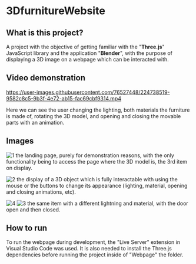 # 3DfurnitureWebsite

## What is this project?
A project with the objective of getting familiar with the "**Three.js**" JavaScript library and the application "**Blender**", with the purpose of displaying a 3D image on a webpage which can be interacted with.


## Video demonstration

https://user-images.githubusercontent.com/76527448/224738519-9582c8c5-9b3f-4e72-ab15-fac69cbf9314.mp4

Here we can see the user changing the lighting, both materials the furniture is made of, rotating the 3D model, and opening and closing the movable parts with an animation.



## Images
![1](https://user-images.githubusercontent.com/76527448/224729659-f30106e2-57fd-4a7a-8205-7a7272bda778.PNG)
the landing page, purely for demonstration reasons, with the only functionality being to access the page where the 3D model is, the 3rd item on display.



![2](https://user-images.githubusercontent.com/76527448/224729997-354ba78b-04aa-43d7-8a53-8131fe95b108.PNG)
the display of a 3D object which is fully interactable with using the mouse or the buttons to change its appearance (lighting, material, opening and closing animations, etc).



![4](https://user-images.githubusercontent.com/76527448/224730271-7d9144bc-d694-4ae4-a045-b278c9375b92.PNG)
![3](https://user-images.githubusercontent.com/76527448/224730240-d493d0b4-7cf5-4ce1-a506-db3810504b8f.PNG)
the same item with a different lightning and material, with the door open and then closed.




## How to run
To run the webpage during development, the "Live Server" extension in Visual Studio Code was used. 
It is also needed to install the Three.js dependencies before running the project inside of "Webpage" the folder.
